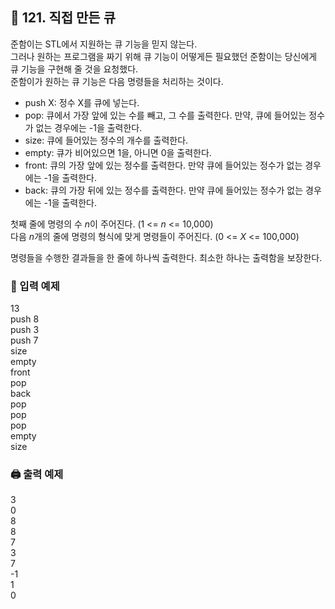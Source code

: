 ## 🏁 121. 직접 만든 큐
준함이는 STL에서 지원하는 큐 기능을 믿지 않는다.
<br>그러나 원하는 프로그램을 짜기 위해 큐 기능이 어떻게든 필요했던 준함이는 당신에게 큐 기능을 구현해 줄 것을 요청했다.
<br>준함이가 원하는 큐 기능은 다음 명령들을 처리하는 것이다.

- push X: 정수 X를 큐에 넣는다.
- pop: 큐에서 가장 앞에 있는 수를 빼고, 그 수를 출력한다. 만약, 큐에 들어있는 정수가 없는 경우에는 -1을 출력한다.
- size: 큐에 들어있는 정수의 개수를 출력한다.
- empty: 큐가 비어있으면 1을, 아니면 0을 출력한다.
- front: 큐의 가장 앞에 있는 정수를 출력한다. 만약 큐에 들어있는 정수가 없는 경우에는 -1을 출력한다.
- back: 큐의 가장 뒤에 있는 정수를 출력한다. 만약 큐에 들어있는 정수가 없는 경우에는 -1을 출력한다.

첫째 줄에 명령의 수 $n$이 주어진다. (1 <= $n$ <= 10,000)
<br>다음 $n$개의 줄에 명령의 형식에 맞게 명령들이 주어진다. (0 <= $X$ <= 100,000)

명령들을 수행한 결과들을 한 줄에 하나씩 출력한다. 최소한 하나는 출력함을 보장한다.

### 📝 입력 예제
13<br>
push 8<br>
push 3<br>
push 7<br>
size<br>
empty<br>
front<br>
pop<br>
back<br>
pop<br>
pop<br>
pop<br>
empty<br>
size

### 🖨️ 출력 예제
3<br>
0<br>
8<br>
8<br>
7<br>
3<br>
7<br>
-1<br>
1<br>
0